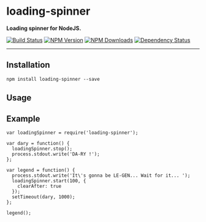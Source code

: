 # loading-spinner
**Loading spinner for NodeJS.**

[![Build Status](https://travis-ci.org/ivangabriele/loading-spinner.svg?branch=master)](https://travis-ci.org/ivangabriele/loading-spinner)
[![NPM Version](https://img.shields.io/npm/v/loading-spinner.svg?style=flat)](https://www.npmjs.org/package/loading-spinner)
[![NPM Downloads](https://img.shields.io/npm/dm/loading-spinner.svg?style=flat)](https://www.npmjs.org/package/loading-spinner)
[![Dependency Status](https://david-dm.org/ivangabriele/loading-spinner.svg)](https://david-dm.org/ivangabriele/loading-spinner)

---

## Installation

    npm install loading-spinner --save

## Usage

## Example

    var loadingSpinner = require('loading-spinner');

    var dary = function() {
      loadingSpinner.stop();
      process.stdout.write('DA-RY !');
    };

    var legend = function() {
      process.stdout.write('It\'s gonna be LE-GEN... Wait for it... ');
      loadingSpinner.start(100, {
        clearAfter: true
      });
      setTimeout(dary, 1000);
    };

    legend();
